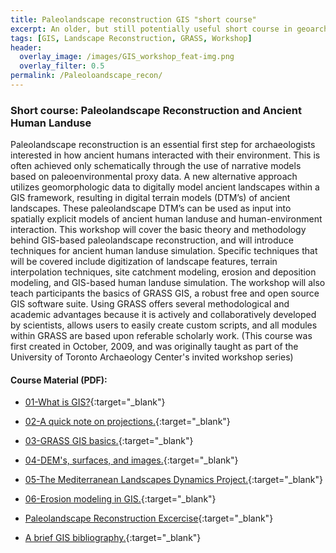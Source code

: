 ```yaml
---
title: Paleolandscape reconstruction GIS "short course"
excerpt: An older, but still potentially useful short course in geoarchaeological GIS 
tags: [GIS, Landscape Reconstruction, GRASS, Workshop]
header:
  overlay_image: /images/GIS_workshop_feat-img.png
  overlay_filter: 0.5
permalink: /Paleoloandscape_recon/
---
```



### Short course: Paleolandscape Reconstruction and Ancient Human Landuse

Paleolandscape reconstruction is an essential first step for archaeologists interested in how ancient humans interacted with their environment. This is often achieved only schematically through the use of
narrative models based on paleoenvironmental proxy data. A new alternative approach utilizes geomorphologic data to digitally model ancient landscapes within a GIS framework, resulting in digital
terrain models (DTM’s) of ancient landscapes. These paleolandscape DTM’s can be used as input into spatially explicit models of ancient human landuse and human-environment interaction. This workshop will cover the basic theory and methodology behind GIS-based paleolandscape reconstruction, and will introduce techniques for ancient human landuse simulation. Specific techniques that will be covered include digitization of landscape features, terrain interpolation techniques, site catchment modeling, erosion and deposition modeling, and GIS-based human landuse simulation. The workshop will also teach participants the basics of GRASS GIS, a robust free and open source GIS software suite. Using GRASS offers several methodological and academic advantages because it is actively and collaboratively developed by scientists, allows users to easily create custom scripts, and all modules within GRASS are based upon referable scholarly work. (This course was first created in October, 2009, and was originally taught as part of the University of Toronto Archaeology Center's invited workshop series)<br />

#### Course Material (PDF):

* [01-What is GIS?](/GIS_Workshops/01-What_is_GIS.pdf){:target="_blank"}

* [02-A quick note on projections.](/GIS_Workshops/02-A_Quick_Note_on_Projections.pdf){:target="_blank"}

* [03-GRASS GIS basics.](/GIS_Workshops/03-GRASS_basics.pdf){:target="_blank"}

* [04-DEM's, surfaces, and images.](/GIS_Workshops/04-DEMs_surfaces_and_images.pdf){:target="_blank"}

* [05-The Mediterranean Landscapes Dynamics Project.](/GIS_Workshops/05-Mediterranean_Landscapes_project.pdf){:target="_blank"}

* [06-Erosion modeling in GIS.](/GIS_Workshops/06-Erosion%20Modeling%20Exercise.pdf){:target="_blank"}

* [Paleolandscape Reconstruction Excercise](/GIS_Workshop/Paleolandscape%20Reconstruction%20Handout.pdf){:target="_blank"}

* [A brief GIS bibliography.](/GIS_Workshop/GIS_workshop_bib.pdf){:target="_blank"}

